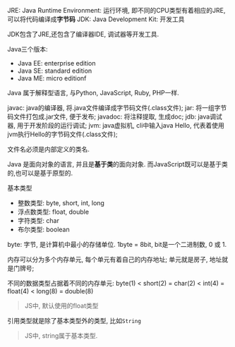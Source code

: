 JRE: Java Runtime Environment: 运行环境, 即不同的CPU类型有着相应的JRE, 可以将代码编译成**字节码**
JDK: Java Development Kit: 开发工具

JDK包含了JRE,还包含了编译器IDE, 调试器等开发工具.

Java三个版本:
- Java EE: enterprise edition 
- Java SE: standard edition
- Java ME: micro editionf

Java 属于解释型语言, 与Python, JavaScript, Ruby, PHP一样.

javac: java的编译器, 将.java文件编译成字节码文件(.class文件);
jar: 将一组字节码文件打包成.jar文件, 便于发布;
javadoc: 将注释提取, 生成doc;
jdb: java调试器, 用于开发阶段的运行调试;
jvm: java虚拟机, cli中输入java Hello, 代表着使用jvm执行Hello的字节码文件(.class文件);

文件名必须是内部定义的类名.

Java 是面向对象的语言, 并且是**基于类**的面向对象. 而JavaScript既可以是基于类的,也可以是基于原型的.

基本类型
- 整数类型: byte, short, int, long
- 浮点数类型: float, double
- 字符类型: char
- 布尔类型: boolean

byte: 字节, 是计算机中最小的存储单位. 1byte = 8bit, bit是一个二进制数, 0 或 1.

内存可以分为多个内存单元, 每个单元有着自己的内存地址; 单元就是房子, 地址就是门牌号;

不同的数据类型占据着不同的内存单元: byte(1) < short(2) = char(2) < int(4) = float(4) < long(8) = double(8)

> JS中, 默认使用的float类型

引用类型就是除了基本类型外的类型, 比如`String`

> JS中, string属于基本类型.